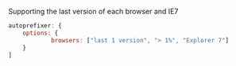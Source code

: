 Supporting the last version of each browser and IE7

```javascript
autoprefixer: {
    options: {
            browsers: ["last 1 version", "> 1%", "Explorer 7"]
    }
]
```
